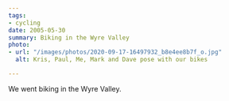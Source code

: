 ```yaml
---
tags:
- cycling
date: 2005-05-30
summary: Biking in the Wyre Valley
photo:
- url: "/images/photos/2020-09-17-16497932_b8e4ee8b7f_o.jpg"
  alt: Kris, Paul, Me, Mark and Dave pose with our bikes

---
```

We went biking in the Wyre Valley.